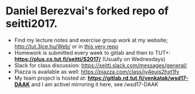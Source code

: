 # Daniel Berezvai's forked repo of seitti2017.
* Find my lecture notes and exercise group work at my website; <http://tut.3ice.hu/Web/> or in [this very repo](https://gitlab.rd.tut.fi/berezvai/web/tree/master)
* Homework is submitted every week to gitlab and then to TUT+: **https://plus.cs.tut.fi/seitti/S2017/** (Usually on Wednesdays)
* Slack for class discussion: <https://seitti.slack.com/messages/general/>
* Piazza is available as well: <https://piazza.com/class/iy4eujs2hxt1fv>
* My team project is hosted at: **https://gitlab.rd.tut.fi/venkatak/wsd17-DAAK** and I am activel mirroring it here, see /wsd17-DAAK
